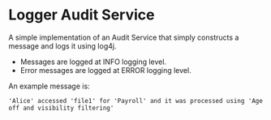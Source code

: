 # Logger Audit Service

A simple implementation of an Audit Service that simply constructs a message and logs it using log4j.

- Messages are logged at INFO logging level.
- Error messages are logged at ERROR logging level.

An example message is:

```
'Alice' accessed 'file1' for 'Payroll' and it was processed using 'Age off and visibility filtering'
```
